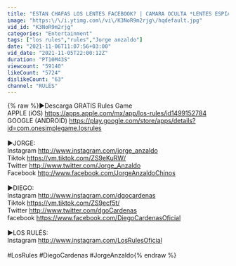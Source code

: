 ```yaml
---
title: "ESTAN CHAFAS LOS LENTES FACEBOOK? | CAMARA OCULTA *LENTES ESPIA*"
image: "https:\/\/i.ytimg.com\/vi\/K3NoR9m2rjg\/hqdefault.jpg"
vid_id: "K3NoR9m2rjg"
categories: "Entertainment"
tags: ["los rules","rules","Jorge anzaldo"]
date: "2021-11-06T11:07:56+03:00"
vid_date: "2021-11-05T22:00:12Z"
duration: "PT10M43S"
viewcount: "59140"
likeCount: "5724"
dislikeCount: "63"
channel: "RULÉS"
---
```

{% raw %}►Descarga GRATIS Rules Game <br />APPLE (iOS) <a rel="nofollow" target="blank" href="https://apps.apple.com/mx/app/los-rules/id1499152784">https://apps.apple.com/mx/app/los-rules/id1499152784</a><br />GOOGLE (ANDROID) <a rel="nofollow" target="blank" href="https://play.google.com/store/apps/details?id=com.onesimplegame.losrules">https://play.google.com/store/apps/details?id=com.onesimplegame.losrules</a><br /> <br />►JORGE: <br />Instagram <a rel="nofollow" target="blank" href="http://www.instagram.com/jorge_anzaldo">http://www.instagram.com/jorge_anzaldo</a><br />Tiktok <a rel="nofollow" target="blank" href="https://vm.tiktok.com/ZS9eKuRW/">https://vm.tiktok.com/ZS9eKuRW/</a><br />Twitter  <a rel="nofollow" target="blank" href="http://www.twitter.com/Jorge_Anzaldo">http://www.twitter.com/Jorge_Anzaldo</a><br />Facebook  <a rel="nofollow" target="blank" href="http://www.facebook.com/JorgeAnzaldoChinos">http://www.facebook.com/JorgeAnzaldoChinos</a><br /><br />►DIEGO: <br />Instagram <a rel="nofollow" target="blank" href="http://www.instagram.com/dgocardenas">http://www.instagram.com/dgocardenas</a><br />Tiktok <a rel="nofollow" target="blank" href="https://vm.tiktok.com/ZS9ecf5t/">https://vm.tiktok.com/ZS9ecf5t/</a><br />Twitter <a rel="nofollow" target="blank" href="http://www.twitter.com/dgoCardenas">http://www.twitter.com/dgoCardenas</a><br />facebook <a rel="nofollow" target="blank" href="https://www.facebook.com/DiegoCardenasOficial">https://www.facebook.com/DiegoCardenasOficial</a><br /><br />►LOS RULÉS: <br />Instagram <a rel="nofollow" target="blank" href="http://www.instagram.com/LosRulesOficial">http://www.instagram.com/LosRulesOficial</a><br /><br />#LosRules #DiegoCardenas #JorgeAnzaldo{% endraw %}
